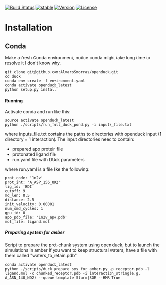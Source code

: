 [![Build Status](https://travis-ci.org/abradle/duck.svg?branch=master)](https://travis-ci.org/abradle/duck)
[![stable](http://badges.github.io/stability-badges/dist/experimental.svg)](http://github.com/badges/stability-badges)
[![Version](http://img.shields.io/badge/version-0.1.0-blue.svg?style=flat)](https://github.com/abradle/duck)
[![License](http://img.shields.io/badge/license-Apache%202.0-blue.svg?style=flat)](https://github.com/abradle/duck/blob/master/LICENSE.txt)

# Installation

## Conda

Make a fresh Conda environment, notice conda might take long time to resolve it I don't know why.
```
git clone git@github.com:AlvaroSmorras/openduck.git
cd duck
conda env create -f environment.yaml 
conda activate openduck_latest
python setup.py install
```

#### Running

Activate conda and run like this:
```
source activate openduck_latest
python ./scripts/run_full_duck_pond.py -i inputs_file.txt
```

where inputs_file.txt contains the paths to directories with openduck input (1 directory = 1 interaction).
The input directories need to contain:
- prepared apo protein file
- protonated ligand file
- run.yaml file with DUck parameters


where run.yaml is a file like the following:

```
prot_code: '1n2v'
prot_int: 'A_ASP_156_OD2'
lig_id: 'BDI'
cutoff: 9
md_len: 0.5
distance: 2.5
init_velocity: 0.00001
num_smd_cycles: 1
gpu_id: 0
apo_pdb_file: '1n2v_apo.pdb'
mol_file: ligand.mol
```

##### Preparing system for amber

Script to prepare the prot-chunk system using open duck, but to launch the simulations in amber
If you want to keep structural waters, have a file with them called "waters_to_retain.pdb"
```{bash}
conda activate openduck_latest
python ./scripts/duck_prepare_sys_for_amber.py -p receptor.pdb -l ligand.mol -c chunked_receptor.pdb -i interaction_string(e.g. A_ASN_140_ND2) --queue-template Slurm|SGE --HMR True
```
